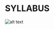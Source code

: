 SYLLABUS
========

![alt text](https://github.com/doct0rX/SoftwareDevelopment/blob/master/HowToCode_SimpleData/screens/screencapture-courses-edx-org-courses-course-v1-UBCx-HtC1x-2T2017-courseware-d4b5b9454a3e47689c866b557162d73d-044aa02b1c6a4911ac519b11d2459526-1517973317682.png?raw=true "Syllabus")
